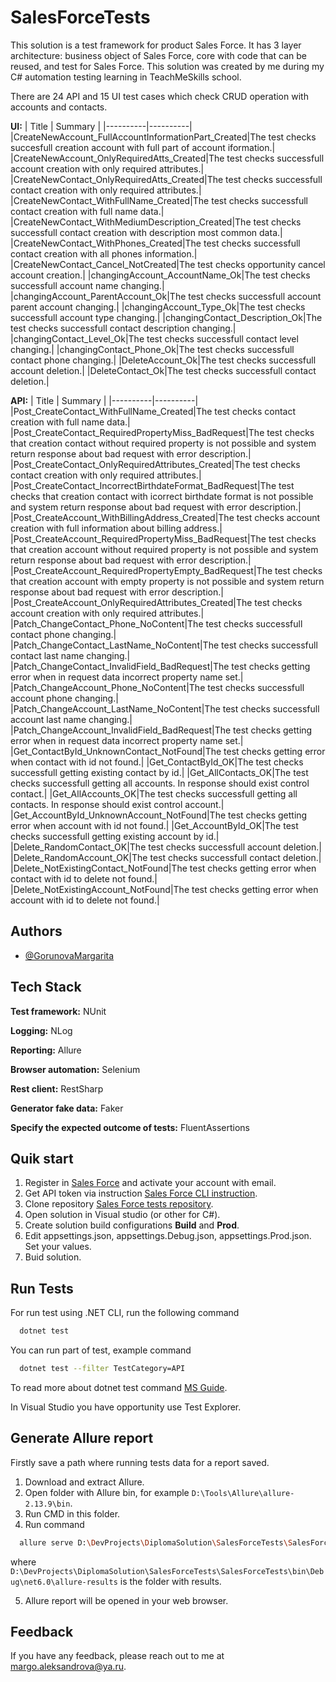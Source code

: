 # SalesForceTests
This solution is a test framework for product Sales Force. It has 3 layer architecture: business object of Sales Force, core with code that can be reused, and test for Sales Force. This solution was created by me during my C# automation testing learning in TeachMeSkills school.

There are 24 API and 15 UI test cases which check CRUD operation with accounts and contacts.

**UI:**
| Title | Summary |
|----------|----------|
|CreateNewAccount_FullAccountInformationPart_Created|The test checks succesfull creation account with full part of account iformation.|
|CreateNewAccount_OnlyRequiredAtts_Created|The test checks successfull account creation with only required attributes.|
|CreateNewContact_OnlyRequiredAtts_Created|The test checks successfull contact creation with only required attributes.| 
|CreateNewContact_WithFullName_Created|The test checks successfull contact creation with full name data.|
|CreateNewContact_WithMediumDescription_Created|The test checks successfull contact creation with description most common data.|
|CreateNewContact_WithPhones_Created|The test checks successfull contact creation with all phones information.|
|CreateNewContact_Cancel_NotCreated|The test checks opportunity cancel account creation.|
|changingAccount_AccountName_Ok|The test checks successfull account name changing.|
|changingAccount_ParentAccount_Ok|The test checks successfull account parent account changing.|
|changingAccount_Type_Ok|The test checks successfull account type changing.|
|changingContact_Description_Ok|The test checks successfull contact description changing.|
|changingContact_Level_Ok|The test checks successfull contact level changing.|
|changingContact_Phone_Ok|The test checks successfull contact phone changing.|
|DeleteAccount_Ok|The test checks successfull account deletion.|
|DeleteContact_Ok|The test checks successfull contact deletion.|

**API:**
| Title | Summary |
|----------|----------|
|Post_CreateContact_WithFullName_Created|The test checks contact creation with full name data.|
|Post_CreateContact_RequiredPropertyMiss_BadRequest|The test checks that creation contact without required property is not possible and system return response about bad request with error description.|
|Post_CreateContact_OnlyRequiredAttributes_Created|The test checks contact creation with only required attributes.|
|Post_CreateContact_IncorrectBirthdateFormat_BadRequest|The test checks  that creation contact with icorrect birthdate format is not possible and system return response about bad request with error description.|
|Post_CreateAccount_WithBillingAddress_Created|The test checks account creation with full information about billing address.|
|Post_CreateAccount_RequiredPropertyMiss_BadRequest|The test checks that creation account without required property is not possible and system return response about bad request with error description.|
|Post_CreateAccount_RequiredPropertyEmpty_BadRequest|The test checks that creation account with empty property is not possible and system return response about bad request with error description.|
|Post_CreateAccount_OnlyRequiredAttributes_Created|The test checks account creation with only required attributes.|
|Patch_ChangeContact_Phone_NoContent|The test checks successfull contact phone changing.|
|Patch_ChangeContact_LastName_NoContent|The test checks successfull contact last name changing.|
|Patch_ChangeContact_InvalidField_BadRequest|The test checks getting error when in request data incorrect property name set.|
|Patch_ChangeAccount_Phone_NoContent|The test checks successfull account phone changing.|
|Patch_ChangeAccount_LastName_NoContent|The test checks successfull account last name changing.|
|Patch_ChangeAccount_InvalidField_BadRequest|The test checks getting error when in request data incorrect property name set.|
|Get_ContactById_UnknownContact_NotFound|The test checks getting error when contact with id not found.|
|Get_ContactById_OK|The test checks successfull getting existing contact by id.|
|Get_AllContacts_OK|The test checks successfull getting all accounts. In response should exist control contact.|
|Get_AllAccounts_OK|The test checks successfull getting all contacts. In response should exist control account.|
|Get_AccountById_UnknownAccount_NotFound|The test checks getting error when account with id not found.|
|Get_AccountById_OK|The test checks successfull getting existing account by id.|
|Delete_RandomContact_OK|The test checks successfull account deletion.|
|Delete_RandomAccount_OK|The test checks successfull contact deletion.|
|Delete_NotExistingContact_NotFound|The test checks getting error when contact with id to delete not found.|
|Delete_NotExistingAccount_NotFound|The test checks getting error when account with id to delete not found.|


## Authors

- [@GorunovaMargarita](https://github.com/GorunovaMargarita)


## Tech Stack

**Test framework:** NUnit

**Logging:** NLog

**Reporting:** Allure

**Browser automation:** Selenium

**Rest client:** RestSharp

**Generator fake data:** Faker

**Specify the expected outcome of tests:** FluentAssertions


## Quik start
1. Register in [Sales Force](https://developer.salesforce.com) and activate your account with email.
2. Get API token via instruction [Sales Force CLI instruction](https://developer.salesforce.com/docs/atlas.en-us.api_rest.meta/api_rest/quickstart_oauth.htm).
3. Clone repository [Sales Force tests repository](https://github.com/GorunovaMargarita/SalesForceTests). 
4. Open solution in Visual studio (or other for C#).
5. Create solution build configurations **Build** and **Prod**.
6. Edit appsettings.json, appsettings.Debug.json, appsettings.Prod.json. Set your values.
6. Buid solution.

## Run Tests

For run test using .NET CLI, run the following command

```bash
  dotnet test
```
You can run part of test, example command 

```bash
  dotnet test --filter TestCategory=API
```
To read more about dotnet test command [MS Guide](https://learn.microsoft.com/ru-ru/dotnet/core/tools/dotnet-test).

In Visual Studio you have opportunity use Test Explorer.

## Generate Allure report
Firstly save a path where running tests data for a report saved.
1. Download and extract Allure.
2. Open folder with Allure bin, for example ``D:\Tools\Allure\allure-2.13.9\bin``.
3. Run CMD in this folder.
4. Run command 
```bash
  allure serve D:\DevProjects\DiplomaSolution\SalesForceTests\SalesForceTests\bin\Debug\net6.0\allure-results
```
where ``D:\DevProjects\DiplomaSolution\SalesForceTests\SalesForceTests\bin\Debug\net6.0\allure-results`` is the folder with results.

5. Allure report will be opened in your web browser.
## Feedback

If you have any feedback, please reach out to me at margo.aleksandrova@ya.ru.
